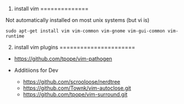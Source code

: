 1. install vim
==============

Not automatically installed on most unix systems (but vi is)

```
sudo apt-get install vim vim-common vim-gnome vim-gui-common vim-runtime 
```

2. install vim plugins
======================

* https://github.com/tpope/vim-pathogen

* Additiions for Dev
  * https://github.com/scrooloose/nerdtree
  * https://github.com/Townk/vim-autoclose.git
  * https://github.com/tpope/vim-surround.git
